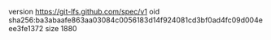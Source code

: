 version https://git-lfs.github.com/spec/v1
oid sha256:ba3abaafe863aa03084c0056183d14f924081cd3bf0ad4fc09d004eee3fe1372
size 1880
